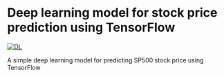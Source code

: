 # Deep learning model for stock price prediction using TensorFlow

[![DL](https://img.shields.io/badge/Dataset-Download-blue.svg)](https://goo.gl/ZwTc9X)

A simple deep learning model for predicting SP500 stock price using TensorFlow
